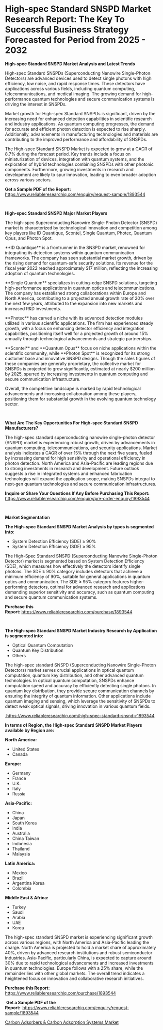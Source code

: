<p><h1>High-spec Standard SNSPD Market Research Report: The Key To Successful Business Strategy Forecasted for Period from 2025 - 2032</h1></p><p><strong>High-spec Standard SNSPD Market Analysis and Latest Trends</strong></p>
<p><p>High-spec Standard SNSPDs (Superconducting Nanowire Single-Photon Detectors) are advanced devices used to detect single photons with high efficiency, low noise, and rapid response times. These detectors have applications across various fields, including quantum computing, telecommunications, and medical imaging. The growing demand for high-performance quantum technologies and secure communication systems is driving the interest in SNSPDs.</p><p>Market growth for High-spec Standard SNSPDs is significant, driven by the increasing need for enhanced detection capabilities in scientific research and industry applications. As quantum computing progresses, the demand for accurate and efficient photon detection is expected to rise sharply. Additionally, advancements in manufacturing technologies and materials are contributing to the improved performance and affordability of SNSPDs.</p><p>The High-spec Standard SNSPD Market is expected to grow at a CAGR of 8.7% during the forecast period. Key trends include a focus on miniaturization of devices, integration with quantum systems, and the exploration of hybrid technologies combining SNSPDs with other photonic components. Furthermore, growing investments in research and development are likely to spur innovation, leading to even broader adoption across various sectors.</p></p>
<p><strong>Get a Sample PDF of the Report:&nbsp;</strong> <a href="https://www.reliableresearchiq.com/enquiry/request-sample/1893544?utm_campaign=2186&utm_medium=2&utm_source=Github&utm_content=ia&utm_term=01032025&utm_id=high-spec-standard-snspd">https://www.reliableresearchiq.com/enquiry/request-sample/1893544</a></p>
<p>&nbsp;</p>
<p><strong>High-spec Standard SNSPD Major Market Players</strong></p>
<p><p>The high-spec Superconducting Nanowire Single-Photon Detector (SNSPD) market is characterized by technological innovation and competition among key players like ID Quantique, Scontel, Single Quantum, Photec, Quantum Opus, and Photon Spot.</p><p>**ID Quantique** is a frontrunner in the SNSPD market, renowned for integrating its detection systems within quantum communication frameworks. The company has seen substantial market growth, driven by the rising demand for quantum-safe security solutions. Its revenue for the fiscal year 2022 reached approximately $17 million, reflecting the increasing adoption of quantum technologies.</p><p>**Single Quantum** specializes in cutting-edge SNSPD solutions, targeting high-performance applications in quantum optics and telecommunications. The company has established strong collaborations within Europe and North America, contributing to a projected annual growth rate of 20% over the next few years, attributed to the expansion into new markets and increased R&D investments.</p><p>**Photec** has carved a niche with its advanced detection modules utilized in various scientific applications. The firm has experienced steady growth, with a focus on enhancing detector efficiency and integration capabilities, positioning itself well for a projected growth of around 15% annually through technological advancements and strategic partnerships.</p><p>**Scontel** and **Quantum Opus** focus on niche applications within the scientific community, while **Photon Spot** is recognized for its strong customer base and innovative SNSPD designs. Though the sales figures of these companies are generally proprietary, the collective market for SNSPDs is projected to grow significantly, estimated at nearly $200 million by 2025, spurred by increasing investments in quantum computing and secure communication infrastructure.</p><p>Overall, the competitive landscape is marked by rapid technological advancements and increasing collaboration among these players, positioning them for substantial growth in the evolving quantum technology sector.</p></p>
<p>&nbsp;</p>
<p><strong>What Are The Key Opportunities For High-spec Standard SNSPD Manufacturers?</strong></p>
<p><p>The high-spec standard superconducting nanowire single-photon detector (SNSPD) market is experiencing robust growth, driven by advancements in quantum computing, telecommunications, and security applications. Market analysis indicates a CAGR of over 15% through the next five years, fueled by increasing demand for high sensitivity and operational efficiency in photon detection. North America and Asia-Pacific are leading regions due to strong investments in research and development. Future outlook suggests a rise in integrated systems and enhanced fabrication technologies will expand the application scope, making SNSPDs integral to next-gen quantum technologies and secure communication infrastructures.</p></p>
<p><strong>Inquire or Share Your Questions If Any Before Purchasing This Report:</strong> <a href="https://www.reliableresearchiq.com/enquiry/pre-order-enquiry/1893544?utm_campaign=2186&utm_medium=2&utm_source=Github&utm_content=ia&utm_term=01032025&utm_id=high-spec-standard-snspd">https://www.reliableresearchiq.com/enquiry/pre-order-enquiry/1893544</a></p>
<p>&nbsp;</p>
<p><strong>Market Segmentation</strong></p>
<p><strong>The High-spec Standard SNSPD Market Analysis by types is segmented into:</strong></p>
<p><ul><li>System Detection Efficiency (SDE) ≥ 90%</li><li>System Detection Efficiency (SDE) ≥ 95%</li></ul></p>
<p><p>The High-Spec Standard SNSPD (Superconducting Nanowire Single-Photon Detector) market is segmented based on System Detection Efficiency (SDE), which measures how effectively the detectors identify single photons. The SDE ≥ 90% category includes detectors that achieve a minimum efficiency of 90%, suitable for general applications in quantum optics and communication. The SDE ≥ 95% category features higher-performing detectors, optimal for advanced research and applications demanding superior sensitivity and accuracy, such as quantum computing and secure quantum communication systems.</p></p>
<p><strong>Purchase this Report:&nbsp;</strong><a href="https://www.reliableresearchiq.com/purchase/1893544?utm_campaign=2186&utm_medium=2&utm_source=Github&utm_content=ia&utm_term=01032025&utm_id=high-spec-standard-snspd">https://www.reliableresearchiq.com/purchase/1893544</a></p>
<p>&nbsp;</p>
<p><strong>The High-spec Standard SNSPD Market Industry Research by Application is segmented into:</strong></p>
<p><ul><li>Optical Quantum Computation</li><li>Quantum Key Distribution</li><li>Others</li></ul></p>
<p><p>The high-spec standard SNSPD (Superconducting Nanowire Single-Photon Detectors) market serves crucial applications in optical quantum computation, quantum key distribution, and other advanced quantum technologies. In optical quantum computation, SNSPDs enhance computation speed and accuracy by efficiently detecting single photons. In quantum key distribution, they provide secure communication channels by ensuring the integrity of quantum information. Other applications include quantum imaging and sensing, which leverage the sensitivity of SNSPDs to detect weak optical signals, driving innovation in various quantum fields.</p></p>
<p><a href="https://www.reliableresearchiq.com/high-spec-standard-snspd-r1893544?utm_campaign=2186&utm_medium=2&utm_source=Github&utm_content=ia&utm_term=01032025&utm_id=high-spec-standard-snspd">&nbsp;https://www.reliableresearchiq.com/high-spec-standard-snspd-r1893544</a></p>
<p><strong>In terms of Region, the High-spec Standard SNSPD Market Players available by Region are:</strong></p>
<p>
    <p> <strong> North America: </strong>
        <ul>
            <li>United States</li>
            <li>Canada</li>
        </ul>
        </p> 
    <p> <strong> Europe: </strong>
        <ul>
            <li>Germany</li>
            <li>France</li>
            <li>U.K.</li>
            <li>Italy</li>
            <li>Russia</li>
        </ul>
        </p> 
    <p> <strong> Asia-Pacific: </strong>
        <ul>
            <li>China</li>
            <li>Japan</li>
            <li>South Korea</li>
            <li>India</li>
            <li>Australia</li>
            <li>China Taiwan</li>
            <li>Indonesia</li>
            <li>Thailand</li>
            <li>Malaysia</li>
        </ul>
        </p> 
    <p> <strong> Latin America: </strong>
        <ul>
            <li>Mexico</li>
            <li>Brazil</li>
            <li>Argentina Korea</li>
            <li>Colombia</li>
        </ul>
        </p> 
    <p> <strong> Middle East & Africa: </strong>
        <ul>
            <li>Turkey</li>
            <li>Saudi</li>
            <li>Arabia</li>
            <li>UAE</li>
            <li>Korea</li>
        </ul>
    </p>
    </p>
<p><p>The high-spec standard SNSPD market is experiencing significant growth across various regions, with North America and Asia-Pacific leading the charge. North America is projected to hold a market share of approximately 40%, driven by advanced research institutions and robust semiconductor industries. Asia-Pacific, particularly China, is expected to capture around 30% due to rapid technological advancements and increased investments in quantum technologies. Europe follows with a 25% share, while the remainder lies with other global markets. The overall trend indicates a heightened focus on innovation and collaborative research initiatives.</p></p>
<p><strong>Purchase this Report: </strong><a href="https://www.reliableresearchiq.com/purchase/1893544?utm_campaign=2186&utm_medium=2&utm_source=Github&utm_content=ia&utm_term=01032025&utm_id=high-spec-standard-snspd">https://www.reliableresearchiq.com/purchase/1893544</a></p>
<p>&nbsp;<strong>Get a Sample PDF of the Report:&nbsp;&nbsp;</strong><a href="https://www.reliableresearchiq.com/enquiry/request-sample/1893544?utm_campaign=2186&utm_medium=2&utm_source=Github&utm_content=ia&utm_term=01032025&utm_id=high-spec-standard-snspd">https://www.reliableresearchiq.com/enquiry/request-sample/1893544</a></p>
<p><strong></strong></p>
<p><p><a href="https://github.com/DixieGrimes/Market-Research-Report-List-1/blob/main/carbon-adsorbers-carbon-adsorption-systems-market.md?utm_campaign=2186&utm_medium=2&utm_source=Github&utm_content=ia&utm_term=01032025&utm_id=high-spec-standard-snspd">Carbon Adsorbers & Carbon Adsorption Systems Market</a></p></p>